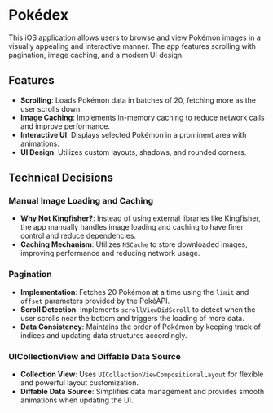 # Pokédex

This iOS application allows users to browse and view Pokémon images in a visually appealing and interactive manner. The app features scrolling with pagination, image caching, and a modern UI design.

## Features

- **Scrolling**: Loads Pokémon data in batches of 20, fetching more as the user scrolls down.
- **Image Caching**: Implements in-memory caching to reduce network calls and improve performance.
- **Interactive UI**: Displays selected Pokémon in a prominent area with animations.
- **UI Design**: Utilizes custom layouts, shadows, and rounded corners.


## Technical Decisions

### Manual Image Loading and Caching

- **Why Not Kingfisher?**: Instead of using external libraries like Kingfisher, the app manually handles image loading and caching to have finer control and reduce dependencies.
- **Caching Mechanism**: Utilizes `NSCache` to store downloaded images, improving performance and reducing network usage.

### Pagination

- **Implementation**: Fetches 20 Pokémon at a time using the `limit` and `offset` parameters provided by the PokéAPI.
- **Scroll Detection**: Implements `scrollViewDidScroll` to detect when the user scrolls near the bottom and triggers the loading of more data.
- **Data Consistency**: Maintains the order of Pokémon by keeping track of indices and updating data structures accordingly.

### UICollectionView and Diffable Data Source

- **Collection View**: Uses `UICollectionViewCompositionalLayout` for flexible and powerful layout customization.
- **Diffable Data Source**: Simplifies data management and provides smooth animations when updating the UI.
